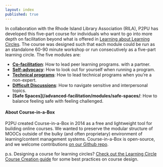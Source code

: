 ```yaml
---
layout: index
published: true
---
```


In collaboration with the Rhode Island Library Association (RILA), P2PU has developed this five-part course for individuals who want to go into more depth on facilitation beyond what is offered in [Learning about Learning Circles](https://p2pu.github.io/learning-about-learning-circles/). The course was designed such that each module could be run as an standalone 60-90 minute workshop or run consecutively as a five-part learning circle. The five modules are:
- <strong>[Co-facilitation](/advanced-facilitation/modules/co-facilitation/)</strong>: How to lead peer learning programs. with a partner.
- <strong>[Self-advocacy](/advanced-facilitation/modules/self-advocacy/)</strong>: How to look out for yourself when running a program.
- <strong>[Technical programs](/advanced-facilitation/modules/technical-programs/)</strong>: How to lead technical programs when you’re a non-expert.
- <strong>[Difficult Discussions](/advanced-facilitation/modules/difficult-discussions/)</strong>: How to navigate sensitive and interpersonal topics.
- <strong>[Safe Spaces](/advanced-facilitation/modules/safe-spaces/</strong>: How to balance feeling safe with feeling challenged.


#### About Course-in-a-Box

P2PU created Course-in-a-Box in 2014 as a free and lightweight tool for building online courses. We wanted to preserve the modular structure of MOOCs outside of the bulky (and often proprietary) environment of learning/content management systems. Course-in-a-Box is open-source, and we welcome contributions [on our Github repo](https://github.com/p2pu/course-in-a-box).

p.s. Designing a course for learning circles? [Check out the Learning Circle Course Creation guide](https://docs.google.com/document/u/1/d/116fJM3GS7XDzilUOL_ynMZ0yTncUD6aVUbcQKsTra6U/edit#heading=h.l36tzg40xcgr) for some best practices on course design.
